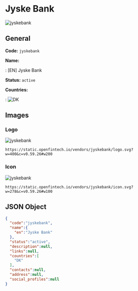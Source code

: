 
# Jyske Bank 
![jyskebank](https://static.openfintech.io/vendors/jyskebank/logo.svg?w=400&c=v0.59.26#w200)  

## General 
 
**Code:** `jyskebank` 
 
**Name:** 
 
:	[EN] Jyske Bank 
 
**Status:** `active` 
 
 
**Countries:** 
 
:	![DK](https://cdnjs.cloudflare.com/ajax/libs/flag-icon-css/3.3.0/flags/4x3/dk.svg#w24)  

## Images 

### Logo 
 
![jyskebank](https://static.openfintech.io/vendors/jyskebank/logo.svg?w=400&c=v0.59.26#w200)  

```
https://static.openfintech.io/vendors/jyskebank/logo.svg?w=400&c=v0.59.26#w200
```  

### Icon 
 
![jyskebank](https://static.openfintech.io/vendors/jyskebank/icon.svg?w=278&c=v0.59.26#w100)  

```
https://static.openfintech.io/vendors/jyskebank/icon.svg?w=278&c=v0.59.26#w100
```  

## JSON Object 

```json
{
  "code":"jyskebank",
  "name":{
    "en":"Jyske Bank"
  },
  "status":"active",
  "description":null,
  "links":null,
  "countries":[
    "DK"
  ],
  "contacts":null,
  "address":null,
  "social_profiles":null
}
```  

